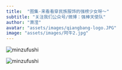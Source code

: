 ```yaml
---
title:  "图集·来看看穿民族服饰的强榜少女呀～"
subtitle: "关注我们公众号/微博：强棒天使队"
author: "萧滢"
avatar: "assets/images/qiangbang-logo.JPG"
image: "assets/images/阿牛2.jpg"
---
```


![minzufushi](/asserts/images/阿牛2.jpg)

![minzufushi](/asserts/images/IMG_9558.jpg)

